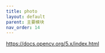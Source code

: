 ```yaml
---
title: photo
layout: default
parent: 主要模块
nav_order: 14
---
```


https://docs.opencv.org/5.x/index.html